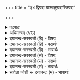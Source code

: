 +++
title = "३४ द्विपदा याश्चतुष्पदास्त्रिपदा"

+++
<details><summary>पदपाठः</summary>

द्विप॑दा॒ इति॒ द्विऽप॑दाः। याः। चतु॑ष्पदा॒ इति॒ चतुः॑ऽपदाः। त्रिप॑दा॒ इति॒ त्रिऽप॑दाः। याः। च॒। षट्प॑दा॒ इति॒ षट्ऽप॑दाः। विच्छ॑न्दा॒ इति॒ विऽच्छ॑न्दाः। याः। च॒। सच्छ॑न्दा॒ऽइति॒ सच्छ॑न्दाः। सू॒चीभिः॑। श॒म्य॒न्तु॒। त्वा॒। ३४।
</details>

<details><summary>अधिमन्त्रम् (VC)</summary>

- प्रजा देवता
- प्रजापतिर्ऋषिः
- निचृदनुष्टुप्
- गान्धारः
</details>

<details><summary>दयानन्द-सरस्वती (हि) - विषयः</summary>

फिर विद्वान् लोग क्या करें, इस विषय को अगले मन्त्र में कहा है ॥
</details>

<details><summary>दयानन्द-सरस्वती (हि) - पदार्थः</summary>

पदार्थान्वयभाषाः -  जो विद्वान् जन (सूचीभिः) सन्धियों को मिला देनेवाली क्रियाओं से (याः) जो (द्विपदाः) दो-दो पदवाली वा जो (चतुष्पदाः) चार-चार पदवाली वा (त्रिपदाः) तीन पदोंवाली (च) और (याः) जो (षट्पदाः) छः पदोंवाली जो (विच्छन्दाः) अनेकविध पराक्रमोंवाली (च) और (याः) जो (सच्छन्दाः) ऐसी हैं कि जिनमें एक से छन्द हैं, वे क्रिया (त्वा) तुम को ग्रहण कराके (शम्यन्तु) शान्ति सुख को प्राप्त करावें, उन का नित्य सेवन करो ॥३४ ॥
</details>

<details><summary>दयानन्द-सरस्वती (हि) - भावार्थः</summary>

भावार्थभाषाः -  जो विद्वान् मनुष्यों को ब्रह्मचर्य्य नियम से वीर्य्यवृद्धि को पहुँचा कर नीरोग जितेन्द्रिय और विषयासक्ति से रहित करके धर्मयुक्त व्यवहार में चलाते हैं, वे सब के पूज्य अर्थात् सत्कार करने के योग्य होते हैं ॥३४ ॥
</details>

<details><summary>दयानन्द-सरस्वती (सं) - विषयः</summary>

पुनर्विद्वांसः किं कुर्युरित्याह ॥
</details>

<details><summary>दयानन्द-सरस्वती (सं) - पदार्थः</summary>

पदार्थान्वयभाषाः -  ये विद्वांसः सूचीभिर्या द्विपदा याश्चतुष्पदा यास्त्रिपदा याश्च षट्पदा या विच्छन्दा याश्च सच्छन्दास्त्वा ग्राहयित्वा शम्यन्तु शमं प्रापयन्तु तान् नित्यं सेवस्व ॥३४ ॥
</details>

<details><summary>दयानन्द-सरस्वती (सं) - भावार्थः</summary>

भावार्थभाषाः -  ये विद्वांसो मनुष्यान् ब्रह्मचर्यनियमेन वीर्यवृद्धिं प्रापय्यारोगान् जितेन्द्रियान् विषयासक्तिविरहान् कृत्वा धर्म्ये व्यवहारे चालयन्ति, ते सर्वेषां पूज्या भवन्ति ॥३४ ॥
</details>

<details><summary>सविता जोशी ← दयानन्दः (म) - भावार्थः</summary>

भावार्थभाषाः -  जे विद्वान माणसांना ब्रह्मचर्य पाळून वीर्यवृद्धी करण्यास शिकवितात व निरोगी जितेंद्रिय बनवून विषयासक्तीपासून दूर ठेवतात व धर्म व्यवहारात युक्त करतात. ते सर्वांचे आदरणीय बनतात अर्थात् सत्कार करण्यायोग्य असतात.
</details>